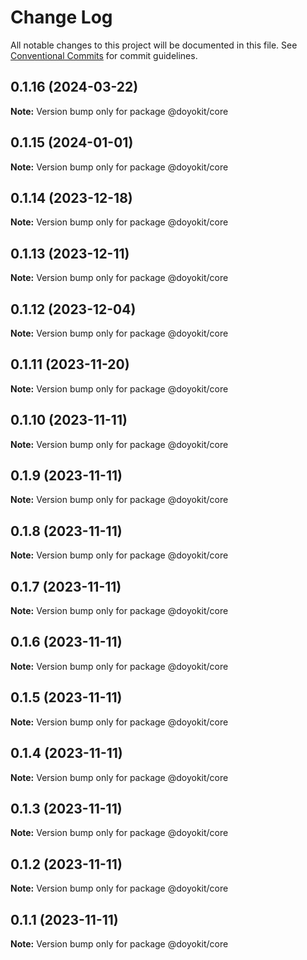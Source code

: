 # Change Log

All notable changes to this project will be documented in this file.
See [Conventional Commits](https://conventionalcommits.org) for commit guidelines.

## 0.1.16 (2024-03-22)

**Note:** Version bump only for package @doyokit/core





## 0.1.15 (2024-01-01)

**Note:** Version bump only for package @doyokit/core





## 0.1.14 (2023-12-18)

**Note:** Version bump only for package @doyokit/core





## 0.1.13 (2023-12-11)

**Note:** Version bump only for package @doyokit/core





## 0.1.12 (2023-12-04)

**Note:** Version bump only for package @doyokit/core





## 0.1.11 (2023-11-20)

**Note:** Version bump only for package @doyokit/core





## 0.1.10 (2023-11-11)

**Note:** Version bump only for package @doyokit/core





## 0.1.9 (2023-11-11)

**Note:** Version bump only for package @doyokit/core





## 0.1.8 (2023-11-11)

**Note:** Version bump only for package @doyokit/core





## 0.1.7 (2023-11-11)

**Note:** Version bump only for package @doyokit/core





## 0.1.6 (2023-11-11)

**Note:** Version bump only for package @doyokit/core





## 0.1.5 (2023-11-11)

**Note:** Version bump only for package @doyokit/core





## 0.1.4 (2023-11-11)

**Note:** Version bump only for package @doyokit/core





## 0.1.3 (2023-11-11)

**Note:** Version bump only for package @doyokit/core





## 0.1.2 (2023-11-11)

**Note:** Version bump only for package @doyokit/core





## 0.1.1 (2023-11-11)

**Note:** Version bump only for package @doyokit/core
